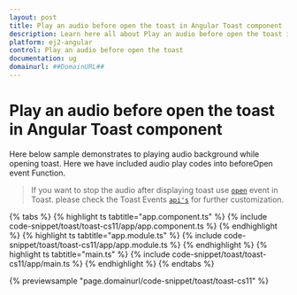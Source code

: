 ```yaml
---
layout: post
title: Play an audio before open the toast in Angular Toast component | Syncfusion
description: Learn here all about Play an audio before open the toast in Syncfusion Angular Toast component of Syncfusion Essential JS 2 and more.
platform: ej2-angular
control: Play an audio before open the toast 
documentation: ug
domainurl: ##DomainURL##
---
```


# Play an audio before open the toast in Angular Toast component

Here below sample demonstrates to playing audio background while opening toast. Here we have included audio play codes into beforeOpen event Function.

> If you want to stop the audio after displaying toast use [`open`](https://ej2.syncfusion.com/angular/documentation/api/toast#open) event in Toast. please check the Toast Events [`api's`](https://ej2.syncfusion.com/angular/documentation/api/toast#events) for further customization.

{% tabs %}
{% highlight ts tabtitle="app.component.ts" %}
{% include code-snippet/toast/toast-cs11/app/app.component.ts %}
{% endhighlight %}
{% highlight ts tabtitle="app.module.ts" %}
{% include code-snippet/toast/toast-cs11/app/app.module.ts %}
{% endhighlight %}
{% highlight ts tabtitle="main.ts" %}
{% include code-snippet/toast/toast-cs11/app/main.ts %}
{% endhighlight %}
{% endtabs %}
  
{% previewsample "page.domainurl/code-snippet/toast/toast-cs11" %}
